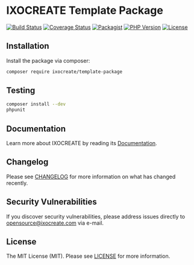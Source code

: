 # IXOCREATE Template Package

[![Build Status](https://travis-ci.com/ixocreate/template-package.svg?branch=master)](https://travis-ci.com/ixocreate/template-package)
[![Coverage Status](https://coveralls.io/repos/github/ixocreate/template-package/badge.svg?branch=develop)](https://coveralls.io/github/ixocreate/template-package?branch=develop)
[![Packagist](https://img.shields.io/packagist/v/ixocreate/template-package.svg)](https://packagist.org/packages/ixocreate/template-package)
[![PHP Version](https://img.shields.io/packagist/php-v/ixocreate/template-package.svg)](https://packagist.org/packages/ixocreate/template-package)
[![License](https://img.shields.io/github/license/ixocreate/template-package.svg)](LICENSE)

## Installation

Install the package via composer:

```sh
composer require ixocreate/template-package
```

## Testing

```sh
composer install --dev
phpunit
```

## Documentation

Learn more about IXOCREATE by reading its [Documentation](https://ixocreate.github.io/).

## Changelog

Please see [CHANGELOG](CHANGELOG.md) for more information on what has changed recently.

## Security Vulnerabilities

If you discover security vulnerabilities, please address issues directly to opensource@ixocreate.com via e-mail.

## License

The MIT License (MIT). Please see [LICENSE](LICENSE) for more information.
